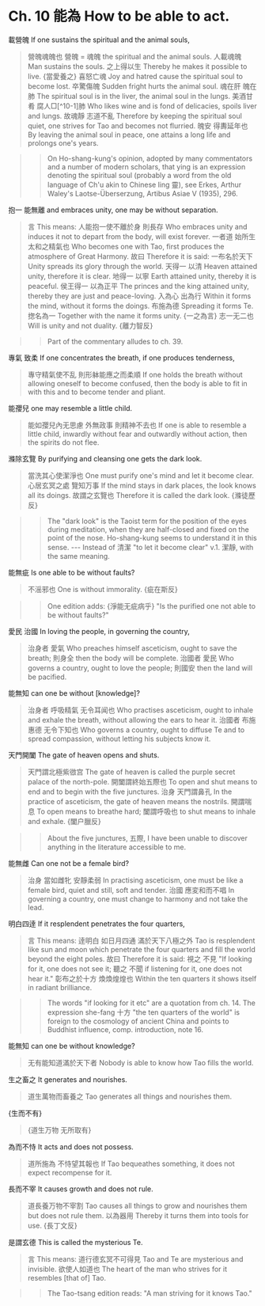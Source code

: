 # Ch. 10 能為 How to be able to act.

載營魄
If one sustains the spiritual and the animal souls,

> 營魄魂魄也
營魄 = 魂魄 the spiritual and the animal souls.
人載魂魄
Man sustains the souls.
之上得以生
Thereby he makes it possible to live.
{當愛養之}
喜怒亡魂
Joy and hatred cause the spiritual soul to become lost.
卒驚傷魄
Sudden fright hurts the animal soul.
魂在肝
魄在肺
The spiritual soul is in the liver,
the animal soul in the lungs.
美酒甘肴
腐人□[^10-1]肺
Who likes wine and is fond of delicacies,
spoils liver and lungs.
故魂靜
志道不亂
Therefore by keeping the spiritual soul quiet,
one strives for Tao and becomes not flurried.
魄安
得夀延年也
By leaving the animal soul in peace,
one attains a long life and prolongs one's years.

>> On Ho-shang-kung's opinion,
adopted by many commentators and a number of modern scholars,
that ying is an expression denoting the spiritual soul
(probably a word from the old language of Ch'u akin to Chinese ling 靈),
see Erkes, Arthur Waley's Laotse-Überserzung, Artibus Asiae V (1935), 296.

抱一
能無離
and embraces unity,
one may be without separation.

> 言
This means:
人能抱一使不離於身
則長存
Who embraces unity and induces it not to depart from the body,
will exist forever.
一者道
始所生太和之精氣也
Who becomes one with Tao,
first produces the atmosphere of Great Harmony.
故曰
Therefore it is said:
一布名於天下
Unity spreads its glory through the world.
天得一
以清
Heaven attained unity,
therefore it is clear.
地得一
以寧
Earth attained unity,
thereby it is peaceful.
侯王得一
以為正平
The princes and the king attained unity,
thereby they are just and peace-loving.
入為心
出為行
Within it forms the mind,
without it forms the doings.
布施為德
Spreading it forms Te.
揔名為一
Together with the name it forms unity.
{一之為言}
志一无二也
Will is unity and not duality.
{離力智反}

>> Part of the commentary alludes to ch. 39.

專氣
致柔
If one concentrates the breath,
if one produces tenderness,

> 專守精氣使不乱
則形躰能應之而柔順
If one holds the breath without allowing oneself to become confused,
then the body is able to fit in with this and to become tender and pliant.

能孾兒
one may resemble a little child.

> 能如孾兒內无思慮
外無政事
則精神不去也
If one is able to resemble a little child,
inwardly without fear and outwardly without action,
then the spirits do not flee.

滌除玄覽
By purifying and cleansing one gets the dark look.

> 當洗其心使潔淨也
One must purify one's mind and let it become clear.
心居玄冥之處
覽知万事
If the mind stays in dark places,
the look knows all its doings.
故謂之玄覽也
Therefore it is called the dark look.
{滌徒歷反}

>> The "dark look" is the Taoist term
for the position of the eyes during meditation,
when they are half-closed and fixed on the point of the nose.
Ho-shang-kung seems to understand it in this sense.
--- Instead of 清潔 "to let it become clear" v.1. 潔靜, with the same meaning.

能無疵
Is one able to be without faults?

> 不滛邪也
One is without immorality.
{疵在斯反}

>> One edition adds:
{淨能无疵病乎}
"Is the purified one not able to be without faults?"

愛民
治國
In loving the people,
in governing the country,

> 治身者
愛氣
Who preaches himself asceticism,
ought to save the breath;
則身全
then the body will be complete.
治國者
愛民
Who governs a country,
ought to love the people;
則國安
then the land will be pacified.

能無知
can one be without [knowledge]?

> 治身者
呼吸精氣
无令耳闻也
Who practises asceticism,
ought to inhale and exhale the breath,
without allowing the ears to hear it.
> 治國者
布施惠德
无令下知也
Who governs a country,
ought to diffuse Te and to spread compassion,
without letting his subjects know it.

天門開闔
The gate of heaven opens and shuts.

> 天門謂北極紫㣲宫
The gate of heaven is called the purple secret palace of the north-pole.
開闔謂終始五際也
To open and shut means to end and to begin with the five junctures.
治身
天門謂鼻孔
In the practice of asceticism,
the gate of heaven means the nostrils.
開謂喘息
To open means to breathe hard;
闔謂呼吸也
to shut means to inhale and exhale.
{闔户臘反}

>> About the five junctures, 五際,
I have been unable to discover anything in the literature accessible to me.

能無雌
Can one not be a female bird?

> 治身
當如雌牝
安靜柔弱
In practising asceticism,
one must be like a female bird,
quiet and still, soft and tender.
治國
應変和而不唱
In governing a country,
one must change to harmony and not take the lead.

明白四逹
If it resplendent penetrates the four quarters,

> 言
This means:
逹明白
如日月四通
滿於天下八極之外
Tao is resplendent
like sun and moon which penetrate the four quarters
and fill the world beyond the eight poles.
故曰
Therefore it is said:
視之
不見
"If looking for it,
one does not see it;
聽之
不聞
if listening for it,
one does not hear it."
彰布之於十方
煥煥煌煌也
Within the ten quarters
it shows itself in radiant brilliance.

>> The words "if looking for it etc" are a quotation from ch. 14.
The expression she-fang 十方 "the ten quarters of the world"
is foreign to the cosmology of ancient China and points to Buddhist influence,
comp. introduction, note 16.

能無知
can one be without knowledge?

> 无有能知道滿於天下者
Nobody is able to know how Tao fills the world.

生之畜之
It generates and nourishes.

> 道生萬物而畜養之
Tao generates all things and nourishes them.

{生而不有}

> {道生万物
无所取有}

為而不恃
It acts and does not possess.

> 道所施為
不恃望其報也
If Tao bequeathes something,
it does not expect recompense for it.

長而不宰
It causes growth and does not rule.

> 道長養万物不宰割
Tao causes all things to grow and nourishes them but does not rule them.
以為器用
Thereby it turns them into tools for use.
{長丁文反}

是謂玄德
This is called the mysterious Te.

> 言
This means:
道行德玄冥不可得見
Tao and Te are mysterious and invisible.
欲使人如道也
The heart of the man who strives for it resembles [that of] Tao.

>> The Tao-tsang edition reads:
"A man striving for it knows Tao."
